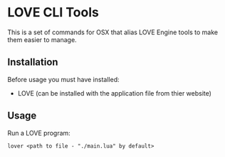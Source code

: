 # LOVE CLI Tools

This is a set of commands for OSX that alias LOVE Engine tools to make them easier to manage.

## Installation

Before usage you must have installed:
- LOVE (can be installed with the application file from thier website)

## Usage

Run a LOVE program:
```
lover <path to file - "./main.lua" by default>
```
